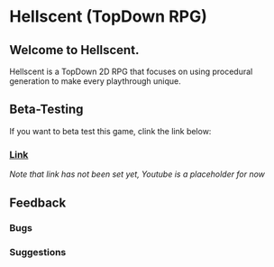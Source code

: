# Hellscent (TopDown RPG)
## Welcome to Hellscent. 
Hellscent is a TopDown 2D RPG that focuses on using procedural generation to make every playthrough unique.
## Beta-Testing
If you want to beta test this game, clink the link below:


### [Link](https://www.youtube.com/) 
*Note that link has not been set yet, Youtube is a placeholder for now*

## Feedback

### Bugs

### Suggestions 


